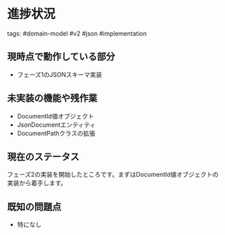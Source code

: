 # 進捗状況

tags: #domain-model #v2 #json #implementation

## 現時点で動作している部分

- フェーズ1のJSONスキーマ実装

## 未実装の機能や残作業

- DocumentId値オブジェクト
- JsonDocumentエンティティ
- DocumentPathクラスの拡張

## 現在のステータス

フェーズ2の実装を開始したところです。まずはDocumentId値オブジェクトの実装から着手します。

## 既知の問題点

- 特になし
